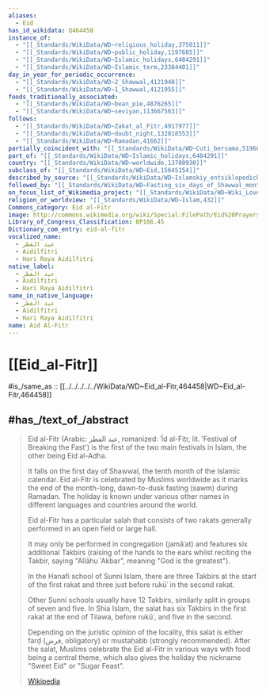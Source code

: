 ```yaml
---
aliases:
  - Eid
has_id_wikidata: Q464458
instance_of:
  - "[[_Standards/WikiData/WD~religious_holiday,375011]]"
  - "[[_Standards/WikiData/WD~public_holiday,1197685]]"
  - "[[_Standards/WikiData/WD~Islamic_holidays,6484291]]"
  - "[[_Standards/WikiData/WD~Islamic_term,23384401]]"
day_in_year_for_periodic_occurrence:
  - "[[_Standards/WikiData/WD~2_Shawwal,4121948]]"
  - "[[_Standards/WikiData/WD~1_Shawwal,4121955]]"
foods_traditionally_associated:
  - "[[_Standards/WikiData/WD~bean_pie,4876265]]"
  - "[[_Standards/WikiData/WD~seviyan,113667563]]"
follows:
  - "[[_Standards/WikiData/WD~Zakat_al_Fitr,4917977]]"
  - "[[_Standards/WikiData/WD~doubt_night,132818553]]"
  - "[[_Standards/WikiData/WD~Ramadan,41662]]"
partially_coincident_with: "[[_Standards/WikiData/WD~Cuti_bersama,5196842]]"
part_of: "[[_Standards/WikiData/WD~Islamic_holidays,6484291]]"
country: "[[_Standards/WikiData/WD~worldwide,13780930]]"
subclass_of: "[[_Standards/WikiData/WD~Eid,15645154]]"
described_by_source: "[[_Standards/WikiData/WD~Islamskiy_entsiklopedicheskiy_slovar',18517268]]"
followed_by: "[[_Standards/WikiData/WD~Fasting_six_days_of_Shawwal_month,40376469]]"
on_focus_list_of_Wikimedia_project: "[[_Standards/WikiData/WD~Wiki_Loves_Folklore,96622031]]"
religion_or_worldview: "[[_Standards/WikiData/WD~Islam,432]]"
Commons_category: Eid al-Fitr
image: http://commons.wikimedia.org/wiki/Special:FilePath/Eid%20Prayers%20in%20Rajarbagh%2C%20Dhaka%20on%206%20October%202014.jpg
Library_of_Congress_Classification: BP186.45
Dictionary_com_entry: eid-al-fitr
vocalized_name:
  - عيد الفطر
  - Aidilfitri
  - Hari Raya Aidilfitri
native_label:
  - عيد الفطر
  - Aidilfitri
  - Hari Raya Aidilfitri
name_in_native_language:
  - عيد الفطر
  - Aidilfitri
  - Hari Raya Aidilfitri
name: Aid Al-Fitr
---
```


# [[Eid_al-Fitr]] 

#is_/same_as :: [[../../../../../WikiData/WD~Eid_al-Fitr,464458|WD~Eid_al-Fitr,464458]] 

## #has_/text_of_/abstract 

> Eid al-Fitr (Arabic: عيد الفطر, romanized: ʿĪd al-Fiṭr, lit. 'Festival of Breaking the Fast') 
> is the first of the two main festivals in Islam, the other being Eid al-Adha. 
> 
> It falls on the first day of Shawwal, the tenth month of the Islamic calendar. 
> Eid al-Fitr is celebrated by Muslims worldwide 
> as it marks the end of the month-long, dawn-to-dusk fasting (sawm) during Ramadan. 
> The holiday is known under various other names in different languages and countries around the world.
>
> Eid al-Fitr has a particular salah that consists of two rakats 
> generally performed in an open field or large hall. 
> 
> It may only be performed in congregation (jamāʿat) 
> and features six additional Takbirs (raising of the hands to the ears whilst reciting the Takbir, 
> saying "Allāhu ʾAkbar", meaning "God is the greatest"). 
> 
> In the Hanafi school of Sunni Islam, there are three Takbirs at the start of the first rakat 
> and three just before rukūʿ in the second rakat. 
> 
> Other Sunni schools usually have 12 Takbirs, similarly split in groups of seven and five. 
> In Shia Islam, the salat has six Takbirs in the first rakat at the end of Tilawa, before rukūʿ, 
> and five in the second. 
> 
> Depending on the juristic opinion of the locality, 
> this salat is either farḍ (فرض, obligatory) or mustaḥabb (strongly recommended). 
> After the salat, Muslims celebrate the Eid al-Fitr in various ways with food being a central theme, 
> which also gives the holiday the nickname "Sweet Eid" or "Sugar Feast".
>
> [Wikipedia](https://en.wikipedia.org/wiki/Eid%20al-Fitr) 

